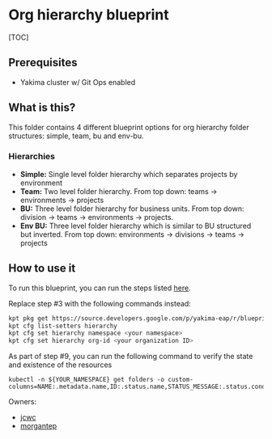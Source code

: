 # Org hierarchy blueprint

[TOC]

## Prerequisites
- Yakima cluster w/ Git Ops enabled

## What is this?
This folder contains 4 different blueprint options for org hierarchy folder structures: simple, team, bu and env-bu.

### Hierarchies
- **Simple:** Single level folder hierarchy which separates projects by environment
- **Team:** Two level folder hierarchy. From top down: teams -> environments -> projects
- **BU:** Three level folder hierarchy for business units. From top down: division -> teams -> environments -> projects.
- **Env BU:** Three level folder hierarchy which is similar to BU structured but inverted. From top down: environments -> divisions -> teams -> projects

## How to use it
To run this blueprint, you can run the steps listed [here](https://cnrm.git.corp.google.com/blueprints/+/refs/heads/master/csr-git-ops-pipeline/#Making-your-first-git-ops-change).

Replace step #3 with the following commands instead:
```bash
kpt pkg get https://source.developers.google.com/p/yakima-eap/r/blueprints.git/blueprints/hierarchy/<hierarchy option>@master hierarchy
kpt cfg list-setters hierarchy
kpt cfg set hierarchy namespace <your namespace>
kpt cfg set hierarchy org-id <your organization ID>
```

As part of step #9, you can run the following command to verify the state and existence of the resources
```
kubectl -n ${YOUR_NAMESPACE} get folders -o custom-columns=NAME:.metadata.name,ID:.status.name,STATUS_MESSAGE:.status.conditions[0].message,STATUS:.status.conditions[0].type
```

Owners:
- [jcwc](http://who/jcwc@google.com)
- [morgantep](http://who/morgantep@google.com)
